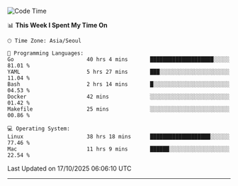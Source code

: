<!---
[![JS's LinkedIn](https://img.shields.io/badge/LinkedIn-blue?style=for-the-badge&logo=linkedin)](https://www.linkedin.com/in/jaeseung-lee-5a2a32139/) 
[![JS's Notion](https://img.shields.io/badge/Notion-black?style=for-the-badge&logo=notion)](https://bit.ly/ljswiki1) <br><br>
-->
<!-- ![JS's GitHub stats](https://github-readme-stats-lemon-five.vercel.app/api?username=tkxkd0159&hide=contribs,prs,stars,issues&show_icons=true&theme=react&include_all_commits=true)   -->
<!-- ![Top Langs](https://github-readme-stats-lemon-five.vercel.app/api/top-langs/?username=tkxkd0159&layout=compact&hide=jupyter%20notebook,scss,html,css&langs_count=10)  -->


<!--START_SECTION:waka-->
![Code Time](http://img.shields.io/badge/Code%20Time-4%2C488%20hrs%2040%20mins-blue)

📊 **This Week I Spent My Time On** 

```text
🕑︎ Time Zone: Asia/Seoul

💬 Programming Languages: 
Go                       40 hrs 4 mins       ████████████████████░░░░░   81.01 % 
YAML                     5 hrs 27 mins       ███░░░░░░░░░░░░░░░░░░░░░░   11.04 % 
Bash                     2 hrs 14 mins       █░░░░░░░░░░░░░░░░░░░░░░░░   04.53 % 
Docker                   42 mins             ░░░░░░░░░░░░░░░░░░░░░░░░░   01.42 % 
Makefile                 25 mins             ░░░░░░░░░░░░░░░░░░░░░░░░░   00.86 % 

💻 Operating System: 
Linux                    38 hrs 18 mins      ███████████████████░░░░░░   77.46 % 
Mac                      11 hrs 9 mins       ██████░░░░░░░░░░░░░░░░░░░   22.54 % 
```


 Last Updated on 17/10/2025 06:06:10 UTC
<!--END_SECTION:waka-->

---
<!---
<a href="https://github.com/tkxkd0159/books">
  <img align="center" src="https://github-readme-stats-lemon-five.vercel.app/api/pin/?username=tkxkd0159&repo=books&theme=react" />
</a>
-->

<!---
- 🔭 I’m currently working on ...
- 🌱 I’m currently learning blockchain and distributed network
- 👯 I’m looking to collaborate on ...
- 🤔 I’m looking for help with ...
- 💬 Ask me about ...
- 📫 How to reach me: ...
- 😄 Pronouns: ...
- ⚡ Fun fact: ...
-->
